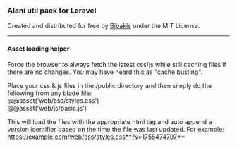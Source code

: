### Alani util pack for Laravel

Created and distributed for free by [Bibakis](https://bibakis.com/) under the MIT License.  

---

#### Asset loading helper

Force the browser to always fetch the latest css/js while still caching files if there are no changes. You may have heard this as "cache busting".

Place your css & js files in the /public directory and then simply do the following from any blade file:  
@@asset('web/css/styles.css')  
@@asset('web/js/basic.js')

This will load the files with the appropriate html tag and auto append a version identifier based on the time the file was last updated. For example:  
https://example.com/web/css/styles.css**?v=1755474797**
